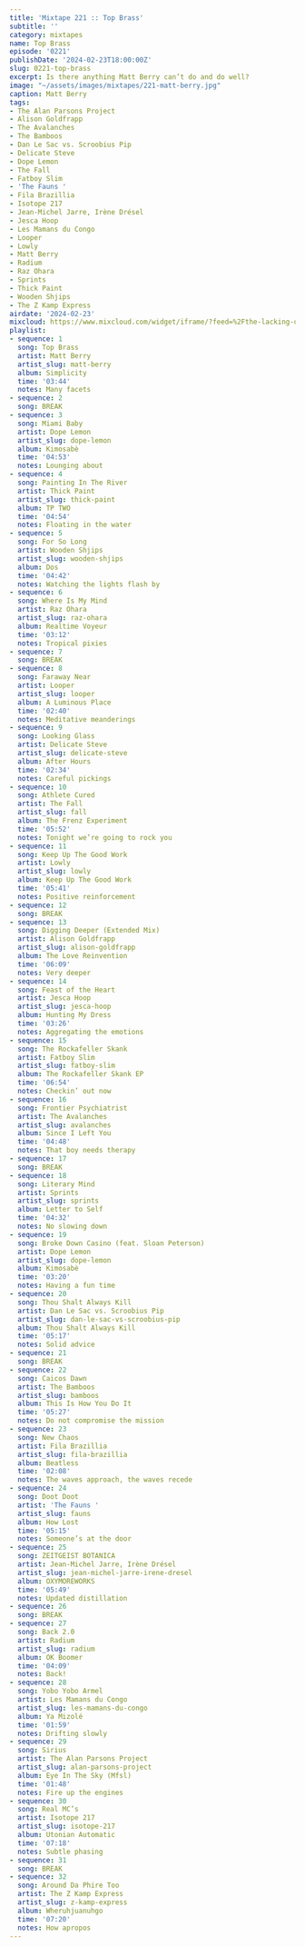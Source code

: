 ```yaml
---
title: 'Mixtape 221 :: Top Brass'
subtitle: ''
category: mixtapes
name: Top Brass
episode: '0221'
publishDate: '2024-02-23T18:00:00Z'
slug: 0221-top-brass
excerpt: Is there anything Matt Berry can’t do and do well?
image: "~/assets/images/mixtapes/221-matt-berry.jpg"
caption: Matt Berry
tags:
- The Alan Parsons Project
- Alison Goldfrapp
- The Avalanches
- The Bamboos
- Dan Le Sac vs. Scroobius Pip
- Delicate Steve
- Dope Lemon
- The Fall
- Fatboy Slim
- 'The Fauns '
- Fila Brazillia
- Isotope 217
- Jean-Michel Jarre, Irène Drésel
- Jesca Hoop
- Les Mamans du Congo
- Looper
- Lowly
- Matt Berry
- Radium
- Raz Ohara
- Sprints
- Thick Paint
- Wooden Shjips
- The Z Kamp Express
airdate: '2024-02-23'
mixcloud: https://www.mixcloud.com/widget/iframe/?feed=%2Fthe-lacking-org%2F9yhiaa-221-top-brass%2F&hide_artwork=1&hide_cover=1
playlist:
- sequence: 1
  song: Top Brass
  artist: Matt Berry
  artist_slug: matt-berry
  album: Simplicity
  time: '03:44'
  notes: Many facets
- sequence: 2
  song: BREAK
- sequence: 3
  song: Miami Baby
  artist: Dope Lemon
  artist_slug: dope-lemon
  album: Kimosabè
  time: '04:53'
  notes: Lounging about
- sequence: 4
  song: Painting In The River
  artist: Thick Paint
  artist_slug: thick-paint
  album: TP TWO
  time: '04:54'
  notes: Floating in the water
- sequence: 5
  song: For So Long
  artist: Wooden Shjips
  artist_slug: wooden-shjips
  album: Dos
  time: '04:42'
  notes: Watching the lights flash by
- sequence: 6
  song: Where Is My Mind
  artist: Raz Ohara
  artist_slug: raz-ohara
  album: Realtime Voyeur
  time: '03:12'
  notes: Tropical pixies
- sequence: 7
  song: BREAK
- sequence: 8
  song: Faraway Near
  artist: Looper
  artist_slug: looper
  album: A Luminous Place
  time: '02:40'
  notes: Meditative meanderings
- sequence: 9
  song: Looking Glass
  artist: Delicate Steve
  artist_slug: delicate-steve
  album: After Hours
  time: '02:34'
  notes: Careful pickings
- sequence: 10
  song: Athlete Cured
  artist: The Fall
  artist_slug: fall
  album: The Frenz Experiment
  time: '05:52'
  notes: Tonight we’re going to rock you
- sequence: 11
  song: Keep Up The Good Work
  artist: Lowly
  artist_slug: lowly
  album: Keep Up The Good Work
  time: '05:41'
  notes: Positive reinforcement
- sequence: 12
  song: BREAK
- sequence: 13
  song: Digging Deeper (Extended Mix)
  artist: Alison Goldfrapp
  artist_slug: alison-goldfrapp
  album: The Love Reinvention
  time: '06:09'
  notes: Very deeper
- sequence: 14
  song: Feast of the Heart
  artist: Jesca Hoop
  artist_slug: jesca-hoop
  album: Hunting My Dress
  time: '03:26'
  notes: Aggregating the emotions
- sequence: 15
  song: The Rockafeller Skank
  artist: Fatboy Slim
  artist_slug: fatboy-slim
  album: The Rockafeller Skank EP
  time: '06:54'
  notes: Checkin’ out now
- sequence: 16
  song: Frontier Psychiatrist
  artist: The Avalanches
  artist_slug: avalanches
  album: Since I Left You
  time: '04:48'
  notes: That boy needs therapy
- sequence: 17
  song: BREAK
- sequence: 18
  song: Literary Mind
  artist: Sprints
  artist_slug: sprints
  album: Letter to Self
  time: '04:32'
  notes: No slowing down
- sequence: 19
  song: Broke Down Casino (feat. Sloan Peterson)
  artist: Dope Lemon
  artist_slug: dope-lemon
  album: Kimosabè
  time: '03:20'
  notes: Having a fun time
- sequence: 20
  song: Thou Shalt Always Kill
  artist: Dan Le Sac vs. Scroobius Pip
  artist_slug: dan-le-sac-vs-scroobius-pip
  album: Thou Shalt Always Kill
  time: '05:17'
  notes: Solid advice
- sequence: 21
  song: BREAK
- sequence: 22
  song: Caicos Dawn
  artist: The Bamboos
  artist_slug: bamboos
  album: This Is How You Do It
  time: '05:27'
  notes: Do not compromise the mission
- sequence: 23
  song: New Chaos
  artist: Fila Brazillia
  artist_slug: fila-brazillia
  album: Beatless
  time: '02:08'
  notes: The waves approach, the waves recede
- sequence: 24
  song: Doot Doot
  artist: 'The Fauns '
  artist_slug: fauns
  album: How Lost
  time: '05:15'
  notes: Someone’s at the door
- sequence: 25
  song: ZEITGEIST BOTANICA
  artist: Jean-Michel Jarre, Irène Drésel
  artist_slug: jean-michel-jarre-irene-dresel
  album: OXYMOREWORKS
  time: '05:49'
  notes: Updated distillation
- sequence: 26
  song: BREAK
- sequence: 27
  song: Back 2.0
  artist: Radium
  artist_slug: radium
  album: OK Boomer
  time: '04:09'
  notes: Back!
- sequence: 28
  song: Yobo Yobo Armel
  artist: Les Mamans du Congo
  artist_slug: les-mamans-du-congo
  album: Ya Mizolé
  time: '01:59'
  notes: Drifting slowly
- sequence: 29
  song: Sirius
  artist: The Alan Parsons Project
  artist_slug: alan-parsons-project
  album: Eye In The Sky (Mfsl)
  time: '01:48'
  notes: Fire up the engines
- sequence: 30
  song: Real MC’s
  artist: Isotope 217
  artist_slug: isotope-217
  album: Utonian Automatic
  time: '07:18'
  notes: Subtle phasing
- sequence: 31
  song: BREAK
- sequence: 32
  song: Around Da Phire Too
  artist: The Z Kamp Express
  artist_slug: z-kamp-express
  album: Wheruhjuanuhgo
  time: '07:20'
  notes: How apropos
---
```


